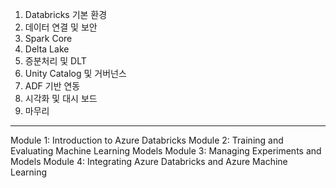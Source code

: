1. Databricks 기본 환경
2. 데이터 연결 및 보안
3. Spark Core
4. Delta Lake
5. 증분처리 및 DLT
6. Unity Catalog 및 거버넌스
7. ADF 기반 연동
8. 시각화 및 대시 보드
9. 마무리

---

Module 1: Introduction to Azure Databricks
Module 2: Training and Evaluating Machine Learning Models
Module 3: Managing Experiments and Models
Module 4: Integrating Azure Databricks and Azure Machine Learning
